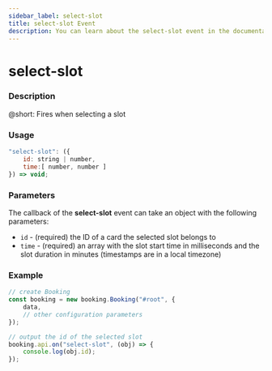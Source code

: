 ```yaml
---
sidebar_label: select-slot
title: select-slot Event
description: You can learn about the select-slot event in the documentation of the DHTMLX JavaScript Booking library. Browse developer guides and API reference, try out code examples and live demos, and download a free 30-day evaluation version of DHTMLX Booking.
---
```


# select-slot

### Description

@short: Fires when selecting a slot

### Usage

~~~jsx {}
"select-slot": ({
    id: string | number,
    time:[ number, number ] 
}) => void;
~~~

### Parameters

The callback of the **select-slot** event can take an object with the following parameters:

- `id` - (required) the ID of a card the selected slot belongs to
- `time` - (required) an array with the slot start time in milliseconds and the slot duration in minutes (timestamps are in a local timezone)
  
### Example

~~~jsx {7-10}
// create Booking
const booking = new booking.Booking("#root", {
    data,
    // other configuration parameters
});

// output the id of the selected slot
booking.api.on("select-slot", (obj) => {
    console.log(obj.id);
});
~~~
